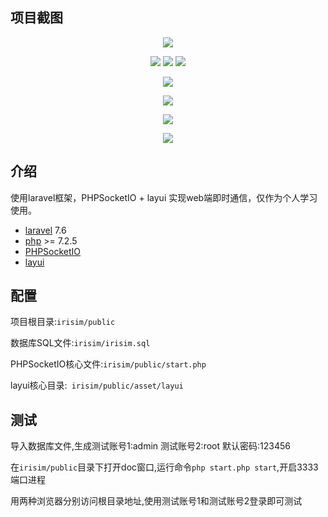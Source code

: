 ## 项目截图
<p align="center">
<img src="https://images.cnblogs.com/cnblogs_com/52lnamp/1227761/t_200514032110登录.png">
</p>
<p align="center">
<img src="https://images.cnblogs.com/cnblogs_com/52lnamp/1227761/t_200514031026主面板.png">
<img src="https://images.cnblogs.com/cnblogs_com/52lnamp/1227761/o_200514031223群组面板.png">
<img src="https://images.cnblogs.com/cnblogs_com/52lnamp/1227761/t_200514032139最近联系人面板.png">
</p>
<p align="center">
<img src="https://images.cnblogs.com/cnblogs_com/52lnamp/1227761/t_200514032307聊天面板.png">
</p>
<p align="center">
<img src="https://images.cnblogs.com/cnblogs_com/52lnamp/1227761/t_200514032511消息盒子.png">
</p>
<p align="center">
<img src="https://images.cnblogs.com/cnblogs_com/52lnamp/1227761/t_200514032650查找.png">
</p>
<p align="center">
<img src="https://images.cnblogs.com/cnblogs_com/52lnamp/1227761/t_200514032832背景.png">
</p>

## 介绍

使用laravel框架，PHPSocketIO + layui 实现web端即时通信，仅作为个人学习使用。
- [laravel](https://learnku.com/docs/laravel/7.x/installation/7447) 7.6
- [php](https://www.php.net/downloads) >= 7.2.5
- [PHPSocketIO](https://github.com/walkor/phpsocket.io)
- [layui](https://www.layui.com/doc/modules/layim.html)

## 配置

项目根目录:```irisim/public```

数据库SQL文件:```irisim/irisim.sql```

PHPSocketIO核心文件:```irisim/public/start.php```

layui核心目录:``` irisim/public/asset/layui```

## 测试
导入数据库文件,生成测试账号1:admin  测试账号2:root  默认密码:123456

在```irisim/public```目录下打开doc窗口,运行命令```php start.php start```,开启3333端口进程

用两种浏览器分别访问根目录地址,使用测试账号1和测试账号2登录即可测试
